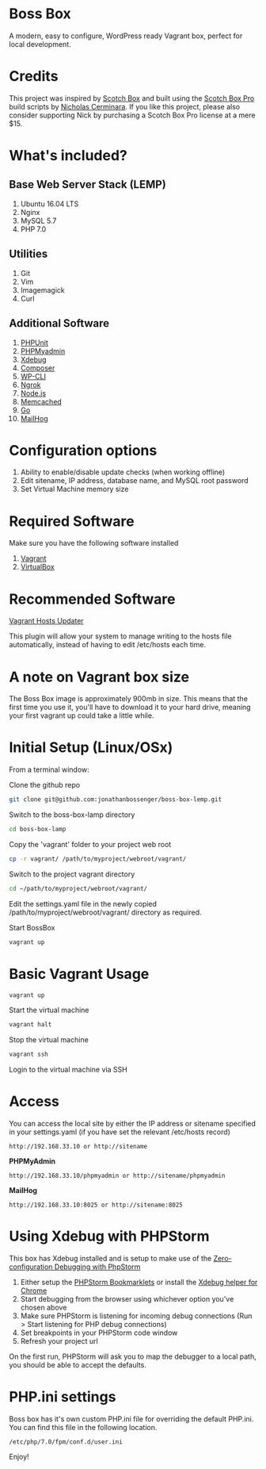Boss Box
========

A modern, easy to configure, WordPress ready Vagrant box, perfect for local development.

Credits
=======

This project was inspired by [Scotch Box](https://box.scotch.io/) and built using the [Scotch Box Pro](https://box.scotch.io/pro/) build scripts by [Nicholas Cerminara](https://twitter.com/whatnicktweets). If you like this project, please also consider supporting Nick by purchasing a Scotch Box Pro license at a mere $15.

What's included?
================

Base Web Server Stack (LEMP)
----------------------------

1. Ubuntu 16.04 LTS
1. Nginx
1. MySQL 5.7
1. PHP 7.0

Utilities
---------

1. Git
1. Vim
1. Imagemagick
1. Curl

Additional Software
-------------------

1. [PHPUnit](PHPUnit)
1. [PHPMyadmin](https://www.phpmyadmin.net/)
1. [Xdebug](https://xdebug.org/)
1. [Composer](https://getcomposer.org/)
1. [WP-CLI](http://wp-cli.org/)
1. [Ngrok](https://ngrok.com/)
1. [Node.js](https://nodejs.org/en/)
1. [Memcached](https://memcached.org/)
1. [Go](https://golang.org/)
1. [MailHog](https://github.com/mailhog/MailHog)

Configuration options
=====================

1. Ability to enable/disable update checks (when working offline)
1. Edit sitename, IP address, database name, and MySQL root password
1. Set Virtual Machine memory size

Required Software
=================

Make sure you have the following software installed

1. [Vagrant](https://www.vagrantup.com/) 
1. [VirtualBox](https://www.virtualbox.org/wiki/Downloads)

Recommended Software
====================

[Vagrant Hosts Updater](https://github.com/cogitatio/vagrant-hostsupdater)

This plugin will allow your system to manage writing to the hosts file automatically, instead of having to edit /etc/hosts each time.

A note on Vagrant box size
==========================
The Boss Box image is approximately 900mb in size. This means that the first time you use it, you'll have to download it to your hard drive, meaning your first vagrant up could take a little while.
    
Initial Setup (Linux/OSx)
=========================
    
From a terminal window:    
    
Clone the github repo

```bash
git clone git@github.com:jonathanbossenger/boss-box-lemp.git
```

Switch to the boss-box-lamp directory

```bash
cd boss-box-lamp
```

Copy the 'vagrant' folder to your project web root

```bash
cp -r vagrant/ /path/to/myproject/webroot/vagrant/
```

Switch to the project vagrant directory

```bash
cd ~/path/to/myproject/webroot/vagrant/
```

Edit the settings.yaml file in the newly copied /path/to/myproject/webroot/vagrant/ directory as required.

Start BossBox        
        
```bash
vagrant up
```

Basic Vagrant Usage
===================

```bash
vagrant up
```
Start the virtual machine

```bash
vagrant halt
```

Stop the virtual machine

```bash
vagrant ssh
```

Login to the virtual machine via SSH


Access
======

You can access the local site by either the IP address or sitename specified in your settings.yaml (if you have set the relevant /etc/hosts record)

```
http://192.168.33.10 or http://sitename
```

**PHPMyAdmin**

```
http://192.168.33.10/phpmyadmin or http://sitename/phpmyadmin
```

**MailHog**

```
http://192.168.33.10:8025 or http://sitename:8025
```

Using Xdebug with PHPStorm
==========================

This box has Xdebug installed and is setup to make use of the [Zero-configuration Debugging with PhpStorm](http://www.jetbrains.com/phpstorm/documentation/phpstorm-video-tutorials.html#10)

1. Either setup the [PHPStorm Bookmarklets](https://www.jetbrains.com/phpstorm/marklets/) or install the [Xdebug helper for Chrome](https://chrome.google.com/webstore/detail/xdebug-helper/eadndfjplgieldjbigjakmdgkmoaaaoc?hl=en)
1. Start debugging from the browser using whichever option you've chosen above
1. Make sure PHPStorm is listening for incoming debug connections (Run > Start listening for PHP debug connections)
1. Set breakpoints in your PHPStorm code window
1. Refresh your project url

On the first run, PHPStorm will ask you to map the debugger to a local path, you should be able to accept the defaults.

PHP.ini settings
================

Boss box has it's own custom PHP.ini file for overriding the default PHP.ini. You can find this file in the following location.

`/etc/php/7.0/fpm/conf.d/user.ini`

Enjoy!
